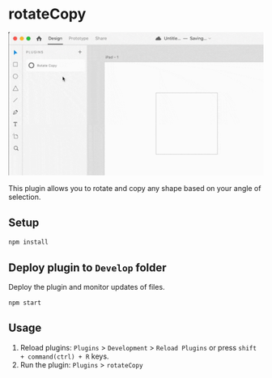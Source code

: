 # rotateCopy

![Rotate Copy](rotate.gif)

This plugin allows you to rotate and copy any shape based on your angle of selection.

## Setup

```bash
npm install
```

## Deploy plugin to `Develop` folder

Deploy the plugin and monitor updates of files.

```bash
npm start
```

## Usage

1. Reload plugins: `Plugins` > `Development` > `Reload Plugins` or press `shift + command(ctrl) + R` keys.
2. Run the plugin: `Plugins` > `rotateCopy`

